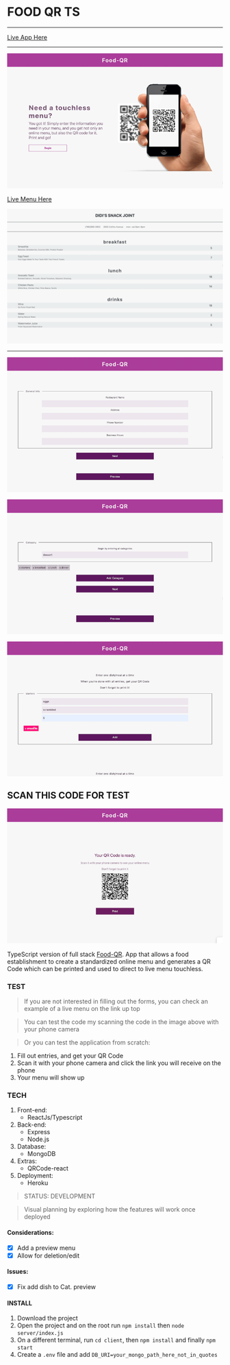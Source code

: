 # FOOD QR TS

---

[Live App Here](https://foodqr.onrender.com/)

---

![Img of live app](home.png)

[Live Menu Here](https://food-qr.herokuapp.com/restaurants/62c237a57755faca5964cf0a)

![Img of live menu](https://raw.githubusercontent.com/Medic1111/FOOD-QR/main/client/src/assets/menu.png)

---

![Img of gen info form](2.png)

![Img of cat info form](3.png)

![Img of dishes info form](4.png)

## SCAN THIS CODE FOR TEST

![Code to scan](code.png)

TypeScript version of full stack [Food-QR](https://github.com/Medic1111/FOOD-QR). App that allows a food establishment to create a standardized online menu and generates a QR Code which can be printed and used to direct to live menu touchless.

### TEST

> If you are not interested in filling out the forms, you can check an example of a live menu on the link up top

> You can test the code my scanning the code in the image above with your phone camera

> Or you can test the application from scratch:

1. Fill out entries, and get your QR Code
2. Scan it with your phone camera and click the link you will receive on the phone
3. Your menu will show up

### TECH

1. Front-end:
   - ReactJs/Typescript
2. Back-end:
   - Express
   - Node.js
3. Database:
   - MongoDB
4. Extras:
   - QRCode-react
5. Deployment:
   - Heroku

> STATUS: DEVELOPMENT

> Visual planning by exploring how the features will work once deployed

#### Considerations:

- [x] Add a preview menu
- [x] Allow for deletion/edit

#### Issues:

- [x] Fix add dish to Cat. preview

#### INSTALL

1. Download the project
2. Open the project and on the root run `npm install` then `node server/index.js`
3. On a different terminal, run `cd client`, then `npm install` and finally `npm start`
4. Create a `.env` file and add `DB_URI=your_mongo_path_here_not_in_quotes`
